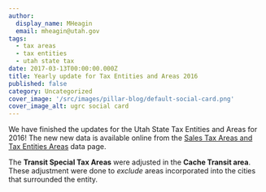 ```yaml
---
author:
  display_name: MHeagin
  email: mheagin@utah.gov
tags:
  - tax areas
  - tax entities
  - utah state tax
date: 2017-03-13T00:00:00.000Z
title: Yearly update for Tax Entities and Areas 2016
published: false
category: Uncategorized
cover_image: '/src/images/pillar-blog/default-social-card.png'
cover_image_alt: ugrc social card
---
```


We have finished the updates for the Utah State Tax Entities and Areas for 2016!
The new new data is available online from the [Sales Tax Areas and Tax Entities Areas](/products/sgid/taxing-areas) data page.

The **Transit Special Tax Areas** were adjusted in the **Cache Transit area**. These adjustment were done to _exclude_ areas incorporated into the cities that surrounded the entity.

